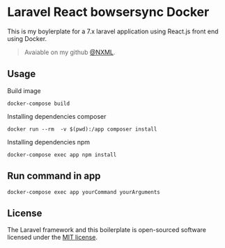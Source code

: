 # Laravel React bowsersync Docker

This is my boylerplate for a 7.x laravel application using React.js front end using Docker.

> Avaiable on my github [@NXML](https://github.com/nxml/).



## Usage

Build image

```docker 
docker-compose build
```





Installing  dependencies composer

```docker 
docker run --rm  -v $(pwd):/app composer install
```

Installing  dependencies npm

```docker 
docker-compose exec app npm install
```




## Run command in app

```docker
docker-compose exec app yourCommand yourArguments
```





## License

The Laravel framework and this boilerplate is open-sourced software licensed under the [MIT license](https://opensource.org/licenses/MIT).
